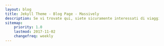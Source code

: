 ```yaml
---
layout: blog
title: Jekyll Theme - Blog Page - Massively
description: Se vi trovate qui, siete sicuramente interessati di viaggiare e conoscere la cultura russa. Cercherò di guidarvi con degli articoli speciali, che faranno dell’introduzione nel vostro viagio fantastico.
sitemap:
    priority: 1.0
    lastmod: 2017-11-02
    changefreq: weekly
---
```

